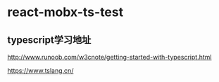 # react-mobx-ts-test

## typescript学习地址

http://www.runoob.com/w3cnote/getting-started-with-typescript.html

https://www.tslang.cn/